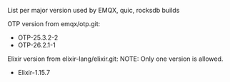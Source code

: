 List per major version used by EMQX, quic, rocksdb builds

OTP version from emqx/otp.git:

+ OTP-25.3.2-2
+ OTP-26.2.1-1

Elixir version from elixir-lang/elixir.git:
NOTE: Only one version is allowed.

+ Elixir-1.15.7
